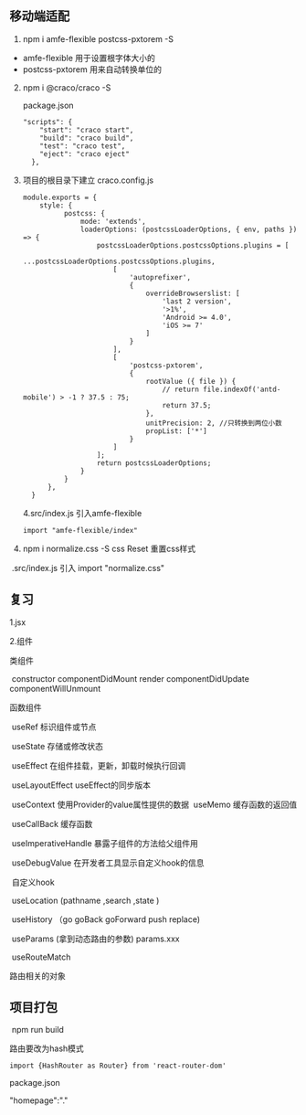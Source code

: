 ## 移动端适配

1. npm i amfe-flexible postcss-pxtorem -S

- amfe-flexible 用于设置根字体大小的
- postcss-pxtorem 用来自动转换单位的

2. npm i  @craco/craco -S

    package.json

   ~~~
   "scripts": {
       "start": "craco start",
       "build": "craco build",
       "test": "craco test",
       "eject": "craco eject"
     },
   ~~~

   

3. 项目的根目录下建立 craco.config.js

   ~~~
   module.exports = {
       style: {
             postcss: {
                 mode: 'extends',
                 loaderOptions: (postcssLoaderOptions, { env, paths }) => {
                     postcssLoaderOptions.postcssOptions.plugins = [
                         ...postcssLoaderOptions.postcssOptions.plugins,
                         [
                             'autoprefixer',
                             {
                                 overrideBrowserslist: [
                                     'last 2 version',
                                     '>1%',
                                     'Android >= 4.0',
                                     'iOS >= 7'
                                 ]
                             }
                         ],
                         [
                             'postcss-pxtorem',
                             {
                                 rootValue ({ file }) {
                                     // return file.indexOf('antd-mobile') > -1 ? 37.5 : 75;
                                     return 37.5;
                                 },
                                 unitPrecision: 2, //只转换到两位小数
                                 propList: ['*']
                             }
                         ]
                     ];
                     return postcssLoaderOptions;
                 }
             }
         },  
     }
   ~~~

   4.src/index.js 引入amfe-flexible

   ~~~
   import "amfe-flexible/index"
   ~~~

5. npm i normalize.css -S   css Reset  重置css样式

​      .src/index.js 引入    import "normalize.css"

## 复习

1.jsx

2.组件

  类组件

​		constructor   componentDidMount render componentDidUpdate componentWillUnmount

 函数组件

​      useRef  标识组件或节点

​      useState 存储或修改状态

​      useEffect  在组件挂载，更新，卸载时候执行回调

​       useLayoutEffect  useEffect的同步版本

​      useContext  使用Provider的value属性提供的数据 
​      useMemo   缓存函数的返回值

​      useCallBack  缓存函数

​       useImperativeHandle  暴露子组件的方法给父组件用

​       useDebugValue  在开发者工具显示自定义hook的信息

​      自定义hook

​      useLocation (pathname ,search ,state )

​	  useHistory  （go goBack goForward push replace)

​	  useParams  (拿到动态路由的参数)  params.xxx

​     useRouteMatch 

   路由相关的对象

## 项目打包

​    npm  run build

   路由要改为hash模式

~~~
import {HashRouter as Router} from 'react-router-dom'
~~~

package.json

 "homepage":"."



​    
